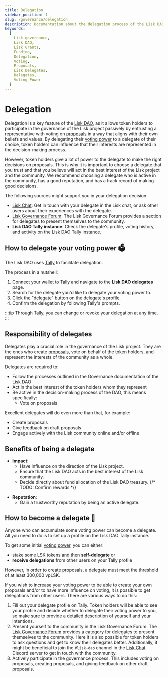 ```yaml
---
title: Delegation
sidebar_position: 1
slug: /governance/delegation
description: Documentation about the delegation process of the Lisk DAO.
keywords:
  [
    Lisk governance,
    Lisk DAO,
    Lisk Grants,
    Funding,
    Delegation,
    Voting,
    Proposals,
    Lisk Delegates,
    Delegates,
    Voting Power
  ]
---
```


# Delegation
Delegation is a key feature of the [Lisk DAO](overview), as it allows token holders to participate in the governance of the Lisk project passively by entrusting a representative with voting on [proposals](overview#proposals) in a way that aligns with their own beliefs and values.
By delegating their [voting power](overview#voting-power) to a delegate of their choice, token holders can influence that their interests are represented in the decision-making process.

However, token holders give a lot of power to the delegate to make the right decisions on proposals.
This is why it is important to choose a delegate that you trust and that you believe will act in the best interest of the Lisk project and the community.
We recommend choosing a delegate who is active in the community, has a good reputation, and has a track record of making good decisions.

The following sources might support you in your delegation decision:

- [Lisk Chat](https://lisk.chat): Get in touch with your delegate in the Lisk chat, or ask other users about their experiences with the delegate.
- [Lisk Governance Forum](https://forum.lisk.com/c/delegates/): The Lisk Governance Forum provides a section for delegates to present themselves to the community.
- **Lisk DAO Tally instance**: Check the delegate's profile, voting history, and activity on the Lisk DAO Tally instance.
<!-- {/* TODO: Uncomment link on DAO launch */}
{/* - [Lisk DAO Tally instance](https://www.tally.xyz/gov/3rd-testing): */} -->

## How to delegate your voting power 🗳️

The Lisk DAO uses [Tally](https://www.tally.xyz/) to facilitate delegation. 

The process in a nutshell:
<!-- TODO: Add link to Lisk delegates on Tally -->
<!-- 1. Connect your wallet to Tally and navigate to the [Lisk DAO delegates](https://www.tally.xyz/gov/<DAO name>/delegates) page. -->
1. Connect your wallet to Tally and navigate to the **Lisk DAO delegates** page.
2. Search for the delegate you'd like to delegate your voting power to.
3. Click the "delegate" button on the delegate's profile.
3. Confirm the delegation by following Tally's prompts.

:::tip
Through Tally, you can change or revoke your delegation at any time. 
:::

## Responsibility of delegates
Delegates play a crucial role in the governance of the Lisk project.
They are the ones who create [proposals](overview#proposals), vote on behalf of the token holders, and represent the interests of the community as a whole.

Delegates are required to:

- Follow the processes outlined in the Governance documentation of the Lisk DAO
- Act in the best interest of the token holders whom they represent
- Be active in the decision-making process of the DAO, this means specifically:
  - Vote on proposals

Excellent delegates will do even more than that, for example:

- Create proposals
- Give feedback on draft proposals
- Engage actively with the Lisk community online and/or offline

## Benefits of being a delegate

- **Impact**: 
  - Have influence on the direction of the Lisk project.
  - Ensure that the Lisk DAO acts in the best interest of the Lisk community.
  - Decide directly about fund allocation of the Lisk DAO treasury.
  {/* TODO: Confirm rewards */}
<!-- {/* - **Rewards**:
  - Being a delegate is required for some LSK air drops.
  - Being a delegate can be benefitial e.g. when applying for the Grant or Ambassador programs.
  - Receive extra rewards for being an excellent delegate (e.g., being most active/constructive, having most delegations, etc). */} -->
- **Reputation**:
  - Gain a trustworthy reputation by being an active delegate.

<!-- {/* TODO: Create guide */}
{/* For more information, check the guide on [How to delegate your voting power] */} -->

## How to become a delegate 🚀

Anyone who can accumulate some voting power can become a delegate.
All you need to do is to set up a profile on the Lisk DAO Tally instance.

To get some initial [voting power](overview#voting-power), you can either: 

* stake some LSK tokens and then **self-delegate** or
* **receive delegations** from other users on your Tally profile

However, in order to create proposals, a delegate must meet the threshold of at least 300,000 vpLSK.

If you wish to increase your voting power to be able to create your own proposals and/or to have more influence on voting, it is possible to get delegations from other users.
There are various ways to do this:

1. Fill out your delegate profile on Tally.
Token holders will be able to see your profile and decide whether to delegate their voting power to you, so make sure to provide a detailed description of yourself and your intentions.
2. Present yourself to the community in the Lisk Governance Forum.
The [Lisk Governance Forum](https://forum.lisk.com/c/delegates) provides a category for delegates to present themselves to the community.
Here it is also possible for token holders to ask questions and get to know their delegates better.
Additionally, it might be beneficial to join the `#lisk-dao` channel in the [Lisk Chat](https://lisk.chat) Discord server to get in touch with the community.
3. Actively participate in the governance process.
This includes voting on proposals, creating proposals, and giving feedback on other draft proposals.
